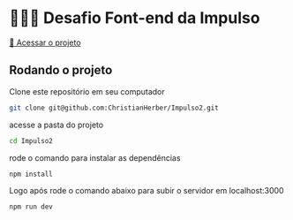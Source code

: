 # 👨🏽‍💻 Desafio Font-end da Impulso
[🔗 Acessar o projeto](https://impulso2.vercel.app/home)

## Rodando o projeto

Clone este repositório em seu computador
```bash
git clone git@github.com:ChristianHerber/Impulso2.git
```
acesse a pasta do projeto
```bash
cd Impulso2
```
rode o comando para instalar as dependências
```bash
npm install
```
Logo após rode o comando abaixo para subir o servidor em localhost:3000

```bash
npm run dev
```